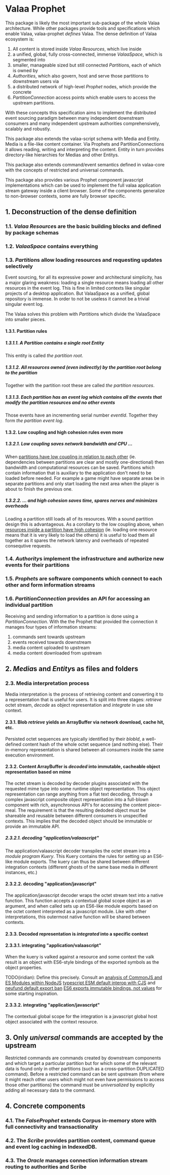 # Valaa Prophet

This package is likely the most important sub-package of the whole Valaa architecture. While other 
packages provide tools and specifications which enable Valaa, valaa-prophet *defines* Valaa. 
The dense definition of Valaa ecosystem is:
  1. All content is stored inside *Valaa Resources*, which live inside
  2. a unified, global, fully cross-connected, immense *ValaaSpace*, which is segmented into
  3. smaller, manageable sized but still connected *Partition*s, each of which is owned by
  4. *Authorities*, which also govern, host and serve those partitions to downstream users via
  5. a distributed network of high-level *Prophet* nodes, which provide the concrete
  6. *PartitionConnection* access points which enable users to access the upstream partitions.

With these concepts this specification aims to implement the distributed event sourcing paradigm 
between many independent downstream consumers and many independent upstream authorities 
comprehensively, scalably and robustly. 

This package also extends the valaa-script schema with Media and Entity. Media is a file-like 
content container. Via Prophets and PartitionConnections it allows reading, writing and interpreting
the content. Entity in turn provides directory-like hierarchies for Medias and other Entitys.

This package also extends command/event semantics defined in valaa-core with the concepts of 
restricted and universal commands.

This package also provides various Prophet component javascript implementations which can be used to
implement the full valaa application stream gateway inside a client browser. Some of the components
generalize to non-browser contexts, some are fully browser specific.


## 1. Deconstruction of the dense definition

### 1.1. *Valaa Resource*s are the basic building blocks and defined by package schemas

### 1.2. *ValaaSpace* contains everything

### 1.3. *Partition*s allow loading resources and requesting updates selectively

Event sourcing, for all its expressive power and architectural simplicity, has a major glaring
weakness: loading a single resource means loading all other resources in the event log. This is fine
in limited contexts like singular projects of a desktop application. But ValaaSpace as a unified,
global repository is immense. In order to not be useless it cannot be a trivial singular event log.

The Valaa solves this problem with *Partition*s which divide the ValaaSpace into smaller pieces.

#### 1.3.1. Partition rules

##### 1.3.1.1. A Partition contains a single root Entity
This entity is called *the partition root*.

##### 1.3.1.2. All resources owned (even indirectly) by the partition root belong to the partition
Together with the partition root these are called *the partition resources*.

##### 1.3.1.3. Each partition has an event log which contains all the events that modify the partition resources and no other events
Those events have an incrementing serial number *eventId*. Together they form *the partition event log*.

#### 1.3.2. Low coupling and high cohesion rules even more

##### 1.3.2.1. Low coupling saves network bandwidth and CPU ...

When [partitions have low coupling in relation to each other](https://en.wikipedia.org/wiki/Coupling_(computer_programming))
(ie. dependencies between partitions are clear and mostly one-directional) then bandwidth and 
computational resources can be saved. Partitions which contain information that is auxiliary to
the application don't need to be loaded before needed. For example a game might have separate areas
be in separate partitions and only start loading the next area when the player is about to finish
the previous one.

##### 1.3.2.2. ... and high cohesion saves time, spares nerves and minimizes overheads

Loading a partition still loads all of its resources. With a sound partition design this is 
advantageous. As a corollary to the low coupling above, when 
[resources inside a partition have high cohesion](https://en.wikipedia.org/wiki/Cohesion_(computer_science)) 
(ie. loading one resource means that it is very likely to load the others) it is useful to load them
all together as it spares the network latency and overheads of repeated consequtive requests.

### 1.4. *Authority*s implement the infrastructure and authorize new events for their partitions

### 1.5. *Prophet*s are software components which connect to each other and form information streams

### 1.6. *PartitionConnection* provides an API for accessing an individual partition

Receiving and sending information to a partition is done using a *PartitionConnection*. With the 
the Prophet that provided the connection it manages four types of information streams:
  1. commands sent towards upstream
  2. events received towards downstream
  3. media content uploaded to upstream
  4. media content downloaded from upstream


## 2. *Media*s and *Entity*s as files and folders

### 2.3. Media interpretation process

Media interpretation is the process of retrieving content and converting it to a representation that
is useful for users. It is split into three stages: *retrieve* octet stream, *decode* as object
representation and *integrate* in use site context.

#### 2.3.1. Blob *retrieve* yields an ArrayBuffer via network download, cache hit, etc. 
Persisted octet sequences are typically identified by their *blobId*, a well-defined content hash of 
the whole octet sequence (and nothing else). Their in-memory representation is shared between all 
consumers inside the same execution environment. 

#### 2.3.2. Content ArrayBuffer is *decoded* into immutable, cacheable object representation based on mime
The octet stream is decoded by decoder plugins associated with the requested mime type into some
runtime object representation. This object representation can range anything from a flat text 
decoding, through a complex javascript composite object representation into a full-blown component 
with rich, asynchronous API's for accessing the content piece-meal. The requirement is that the 
resulting dedoded object must be shareable and reusable between different consumers in unspecified 
contexts. This implies that the decoded object should be immutable or provide an immutable API.

##### 2.3.2.1. decoding "application/valaascript" 
The application/valaascript decoder transpiles the octet stream into a *module program Kuery*. 
This Kuery contains the rules for setting up an ES6-like module exports. The kuery can thus be 
shared between different integration contexts (different ghosts of the same base media in different 
instances, etc.)

#### 2.3.2.2. decoding "application/javascript"
The application/javascript decoder wraps the octet stream text into a native function.
This function accepts a contextual global scope object as an argument, and when called sets up
an ES6-like module exports based on the octet content interpreted as a javascript module. Like with
other interpretations, this outermost native function will be shared between contexts.

#### 2.3.3. Decoded representation is *integrated* into a specific context

#### 2.3.3.1. integrating "application/valaascript"
When the kuery is valked against a resource and some context the valk result is an object with
ES6-style bindings of the exported symbols as the object properties.

TODO(iridian): Define this precisely. Consult an [analysis of CommonJS and ES Modules within NodeJS](https://medium.com/@giltayar/native-es-modules-in-nodejs-status-and-future-directions-part-i-ee5ea3001f71)
[typescript ESM default interop with CJS](https://github.com/Microsoft/TypeScript/issues/2719) and
[neufund default export ban](https://blog.neufund.org/why-we-have-banned-default-exports-and-you-should-do-the-same-d51fdc2cf2ad) 
[ES6 exports immutable bindings, not values](https://github.com/rauschma/module-bindings-demo) 
for some starting inspiration. 

#### 2.3.3.2. integrating  "application/javascript"
The contextual global scope for the integration is a javascript global host object associated with 
the context resource.


## 3. Only *universal* commands are accepted by the upstream
Restricted commands are commands created by downstream components and which target a particular
partition but for which some of the relevant data is found only in other partitions (such as a 
cross-partition DUPLICATED command). Before a restricted command can be sent upstream (from where it 
might reach other users which might not even have permissions to access those other partitions) the 
command must be *universalized* by explicitly adding all necessary data to the command.


## 4. Concrete components

### 4.1. The *FalseProphet* extends Corpus in-memory store with full connectivity and transactionality

### 4.2. The *Scribe* provides partition content, command queue and event log caching in IndexedDB.

### 4.3. The *Oracle* manages connection information stream routing to authorities and Scribe 
